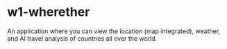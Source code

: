 # w1-wherether
An application where you can view the location (map integrated), weather, and AI travel analysis of countries all over the world.
